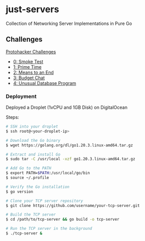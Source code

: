 # just-servers 
Collection of Networking Server Implementations in Pure Go

## Challenges
[Protohacker Challenges](https://protohackers.co)

- [0: Smoke Test](https://github.com/Nish7/just-servers/tree/main/0_smoke_test)
- [1: Prime Time](https://github.com/Nish7/just-servers/tree/main/1_prime_time)
- [2: Means to an End](https://github.com/Nish7/just-servers/tree/main/2_means_to_an_end)
- [3: Budget Chat](https://github.com/Nish7/just-servers/tree/main/3_budget_chat)
- [4: Unusual Database Program](https://github.com/Nish7/just-servers/tree/main/4_unusual_database_program)

### Deployment
Deployed a Droplet (1vCPU and 1GB Disk) on DigitalOcean

Steps:
```sh
# SSH into your droplet
$ ssh root@<your-droplet-ip>

# Download the Go binary
$ wget https://golang.org/dl/go1.20.3.linux-amd64.tar.gz

# Extract and install Go
$ sudo tar -C /usr/local -xzf go1.20.3.linux-amd64.tar.gz

# Add Go to the PATH
$ export PATH=$PATH:/usr/local/go/bin
$ source ~/.profile

# Verify the Go installation
$ go version

# Clone your TCP server repository
$ git clone https://github.com/username/your-tcp-server.git

# Build the TCP server
$ cd /path/to/tcp-server && go build -o tcp-server

# Run the TCP server in the background
$ ./tcp-server &
```
